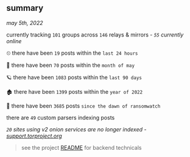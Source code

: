 
## summary
_may 5th, 2022_

currently tracking `101` groups across `146` relays & mirrors - _`55` currently online_

⏲ there have been `19` posts within the `last 24 hours`

🦈 there have been `70` posts within the `month of may`

🪐 there have been `1083` posts within the `last 90 days`

🏚 there have been `1399` posts within the `year of 2022`

🦕 there have been `3685` posts `since the dawn of ransomwatch`

there are `49` custom parsers indexing posts

_`20` sites using v2 onion services are no longer indexed - [support.torproject.org](https://support.torproject.org/onionservices/v2-deprecation/)_

> see the project [README](https://github.com/thetanz/ransomwatch#ransomwatch--) for backend technicals
